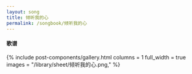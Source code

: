 ```yaml
---
layout: song
title: 倾听我的心
permalink: /songbook/倾听我的心
---
```


#### 歌谱

{% include post-components/gallery.html
    columns = 1
    full_width = true
    images = "/library/sheet/倾听我的心.png,"
%}

